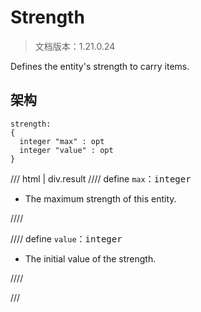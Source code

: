# Strength

> 文档版本：1.21.0.24

Defines the entity's strength to carry items.

## 架构

```mcschema
strength:
{
  integer "max" : opt
  integer "value" : opt
}

```

/// html | div.result
//// define
`max`：<samp>integer</samp>

- The maximum strength of this entity.


////


//// define
`value`：<samp>integer</samp>

- The initial value of the strength.


////


///

